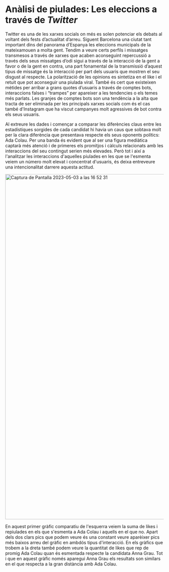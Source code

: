 # Anàlisi de piulades: Les eleccions a través de *Twitter*

Twitter es una de les xarxes socials on més es solen potenciar els debats al voltant dels fests d’actualitat d’arreu. Siguent Barcelona una ciutat tant important dins del panorama d’Espanya les eleccions municipals de la mateixamouen a molta gent. Tendim a veure certs perfils i missatges transmesos a través de xarxes que acaben aconseguint repercussió a través dels seus missatges d’odi sigui a través de la interacció de la gent a favor o de la gent en contra, una part fonamental de la transmissió d’aquest tipus de missatge és la interacció per part dels usuaris que mostren el seu disgust al respecte. La polarització de les opinions es sintetiza en el like i el retuit que pot aconseguir una piulada viral. També és cert que existeixen mètides per arribar a grans quotes d’usuaris a través de comptes bots, interaccions falses i “trampes” per apareixer a les tendencies o els temes més parlats. Les granjes de comptes bots son una tendència a la alta que tracta de ser eliminada per les principals xarxes socials com és el cas també d'Instagram que ha viscut campanyes molt agressives de bot contra els seus usuaris.

Al extreure les dades i començar a comparar les diferències claus entre les estadístiques sorgides de cada candidat hi havia un caus que sobtava molt per la clara diferència que presentava respecte els seus oponents polítics: Ada Colau. Per una banda és evident que al ser una figura mediàtica captarà més atenció i de primeres els promitjos i càlculs relacionats amb les interaccions del seu contingut serien més elevades. Però tot i així a l'analitzar les interaccions d'aquelles piulades en les que se l'esmenta veiem un número molt elevat i concentrat d'usuaris, és deixa entreveure una intencionalitat darrere aquesta actitud. 

<img width="1095" alt="Captura de Pantalla 2023-05-03 a las 16 52 31" src="https://user-images.githubusercontent.com/89282167/235958996-33d007b8-c546-4381-bdbb-03cb2588e71a.png">

En aquest primer gràfic comparatiu de l'esquerra veiem la suma de likes i repiulades en els que s'esmenta a Ada Colau i aquells en el que no. Apart dels dos clars pics que podem veure és una constant veure aparèixer pics més baixos arreu del gràfic en ambdós tipus d'interacció. En els gràfics que trobem a la dreta també podem veure la quantitat de likes que rep de promig Ada Colau quan és esmentada respecte la candidata Anna Grau. Tot i que en aquest gràfic només aparegui Anna Grau els resultats son similars en el que respecta a la gran distància amb Ada Colau. 

